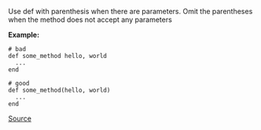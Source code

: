 Use def with parenthesis when there are parameters. Omit the parentheses when the method does not accept any parameters

**Example:**

```
# bad
def some_method hello, world
  ...
end

# good
def some_method(hello, world)
  ...
end
```

[Source](http://www.rubydoc.info/gems/rubocop/RuboCop/Cop/Style/DefWithParentheses)